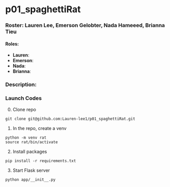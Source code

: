 # p01_spaghettiRat

### Roster: Lauren Lee, Emerson Gelobter, Nada Hameeed, Brianna Tieu
#### Roles:
* **Lauren**:
* **Emerson**:
* **Nada**:
* **Brianna**:

### Description:

### Launch Codes
0. Clone repo

```
git clone git@github.com:Lauren-lee1/p01_spaghettiRat.git
```

1. In the repo, create a venv
```
python -m venv rat
source rat/bin/activate
```

2. Install packages
```
pip install -r requirements.txt
```

3. Start Flask server 
```
python app/__init__.py
```
